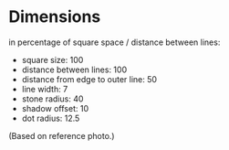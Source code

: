 # Dimensions

in percentage of square space / distance between lines:

* square size: 100
* distance between lines: 100
* distance from edge to outer line: 50
* line width: 7
* stone radius: 40
* shadow offset: 10
* dot radius: 12.5

(Based on reference photo.)
